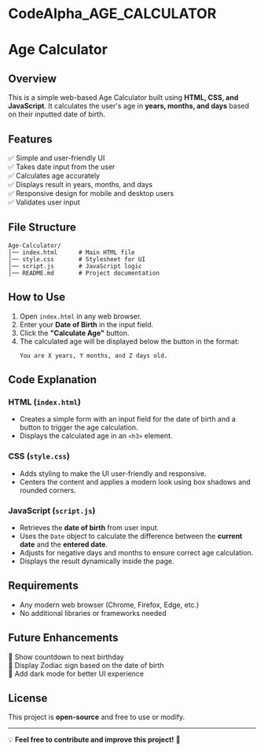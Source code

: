 # CodeAlpha_AGE_CALCULATOR
# Age Calculator

## Overview
This is a simple web-based Age Calculator built using **HTML, CSS, and JavaScript**. It calculates the user's age in **years, months, and days** based on their inputted date of birth.

## Features
✅ Simple and user-friendly UI  
✅ Takes date input from the user  
✅ Calculates age accurately  
✅ Displays result in years, months, and days  
✅ Responsive design for mobile and desktop users  
✅ Validates user input  

## File Structure
```
Age-Calculator/
│── index.html      # Main HTML file
│── style.css       # Stylesheet for UI
│── script.js       # JavaScript logic
│── README.md       # Project documentation
```

## How to Use
1. Open `index.html` in any web browser.
2. Enter your **Date of Birth** in the input field.
3. Click the **"Calculate Age"** button.
4. The calculated age will be displayed below the button in the format:
   ```
   You are X years, Y months, and Z days old.
   ```

## Code Explanation
### **HTML (`index.html`)**
- Creates a simple form with an input field for the date of birth and a button to trigger the age calculation.
- Displays the calculated age in an `<h3>` element.

### **CSS (`style.css`)**
- Adds styling to make the UI user-friendly and responsive.
- Centers the content and applies a modern look using box shadows and rounded corners.

### **JavaScript (`script.js`)**
- Retrieves the **date of birth** from user input.
- Uses the `Date` object to calculate the difference between the **current date** and the **entered date**.
- Adjusts for negative days and months to ensure correct age calculation.
- Displays the result dynamically inside the page.

## Requirements
- Any modern web browser (Chrome, Firefox, Edge, etc.)
- No additional libraries or frameworks needed

## Future Enhancements
🔹 Show countdown to next birthday  
🔹 Display Zodiac sign based on the date of birth  
🔹 Add dark mode for better UI experience  

## License
This project is **open-source** and free to use or modify.

---
💡 **Feel free to contribute and improve this project!** 🚀

